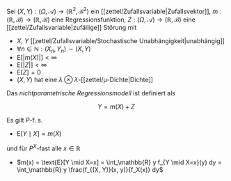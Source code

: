 Sei $(X, Y) : (\Omega, \mathcal{A}) \to (\mathbb{R}^2, \mathscr{B}^2)$ ein [[zettel/Zufallsvariable|Zufallsvektor]], $m : (\mathbb{R}, \mathscr{B}) \to (\mathbb{R}, \mathscr{B})$ eine Regressionsfunktion, $Z : (\Omega, \mathcal{A}) \to (\mathbb{R}, \mathscr{B})$ eine [[zettel/Zufallsvariable|zufällige]] Störung mit
- $X$, $Y$ [[zettel/Zufallsvariable/Stochastische Unabhängigkeit|unabhängig]]
- $\forall n \in \mathbb{N} : (X_n, Y_n) \sim (X, Y)$
- $\text{E}[|m(X)|] \lt \infty$
- $\text{E}[|Z|] \lt \infty$
- $\text{E}[Z] = 0$
- $(X, Y)$ hat eine $\lambda \otimes \lambda$-[[zettel/μ-Dichte|Dichte]]

Das *nichtparametrische Regressionsmodell* ist definiert als

$$
	Y = m(X) + Z
$$

Es gilt $P$-f. s.
- $\text{E}[Y \mid X] = m(X)$

und für $P^X$-fast alle $x \in \mathbb{R}$ 
- $m(x) = \text{E}[Y \mid X=x] = \int_\mathbb{R} y f_{Y \mid X=x}(y) dy = \int_\mathbb{R} y \frac{f_{(X, Y)}(x, y)}{f_X(x)} dy$